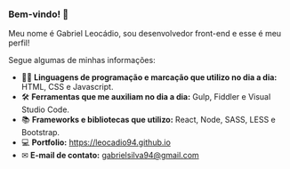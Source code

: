 ### Bem-vindo! 👋

<!--
**Leocadio94/leocadio94** is a ✨ _special_ ✨ repository because its `README.md` (this file) appears on your GitHub profile.

Here are some ideas to get you started:

- 🔭 I’m currently working on ...
- 🌱 I’m currently learning ...
- 👯 I’m looking to collaborate on ...
- 🤔 I’m looking for help with ...
- 💬 Ask me about ...
- 📫 How to reach me: ...
- 😄 Pronouns: ...
- ⚡ Fun fact: ...
-->

Meu nome é Gabriel Leocádio, sou desenvolvedor front-end e esse é meu perfil!

Segue algumas de minhas informações:

- 👨‍💻  **Linguagens de programação e marcação que utilizo no dia a dia:** HTML, CSS e Javascript.
- 🛠 **Ferramentas que me auxiliam no dia a dia:** Gulp, Fiddler e Visual Studio Code.
- 📚 **Frameworks e bibliotecas que utilizo:** React, Node, SASS, LESS e Bootstrap.
- 💻 **Portfolio:** https://leocadio94.github.io
- ✉ **E-mail de contato:** gabrielsilva94@gmail.com
